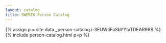 ```yaml
---
layout: catalog
title: SWERIK Person Catalog
---
```

{% assign p = site.data._person-catalog.i-3EUWtiFaSbYYtaTDEAR9RS %}
{% include person-catalog.html p=p %}

